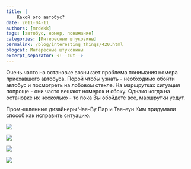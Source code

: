 ```yaml
---
title: |
    Какой это автобус?
date: 2011-04-11
authors: [mrdekk]
tags: [автобус, номер, понимание]
categories: [Интересные штуковины]
permalink: /blog/interesting_things/420.html
blogcat: Интересные штуковины
excerpt_separator: <!--cut-->
---
```


Очень часто на остановке возникает проблема понимания номера приехавшего автобуса. Порой чтобы узнать - необходимо обойти автобус и посмотреть на лобовом стекле. На маршрутках ситуация попроще - они часто вешают номерок и сбоку. Однако когда на остановке их несколько - то пока Вы обойдете все, маршрутки уедут.

Промышленные дизайнеры Чае-Ву Пар и Тае-еун Ким придумали способ как исправить ситуацию.


![](http://itw66.ru/uploads/images/00/00/01/2011/04/11/5d15fc.jpg)



<!--cut-->



![](http://itw66.ru/uploads/images/00/00/01/2011/04/11/0d5944.jpg)


![](http://itw66.ru/uploads/images/00/00/01/2011/04/11/a91d71.jpg)


![](http://itw66.ru/uploads/images/00/00/01/2011/04/11/550c83.jpg)


<object width="640" height="390"><param name="movie" value="http://www.youtube.com/v/dJ2DxBEykHc&hl=en_US&feature=player_embedded&version=3"></param><param name="allowFullScreen" value="true"></param><param name="allowScriptAccess" value="always"></param><embed src="http://www.youtube.com/v/dJ2DxBEykHc&hl=en_US&feature=player_embedded&version=3" type="application/x-shockwave-flash" allowfullscreen="true" allowScriptAccess="always" width="640" height="390"></embed></object>
